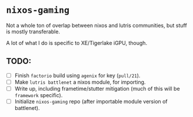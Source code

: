 # `nixos-gaming`

Not a whole ton of overlap between nixos and lutris communities, but stuff is mostly transferable.

A lot of what I do is specific to XE/Tigerlake iGPU, though.

## TODO:

- [ ] Finish `factorio` build using `agenix` for key (`pull/21`).
- [ ] Make `lutris battlenet` a nixos module, for importing.
- [ ] Write up, including frametime/stutter mitigation (much of this will be `framework` specific).
- [ ] Initialize `nixos-gaming` repo (after importable module version of battlenet).
